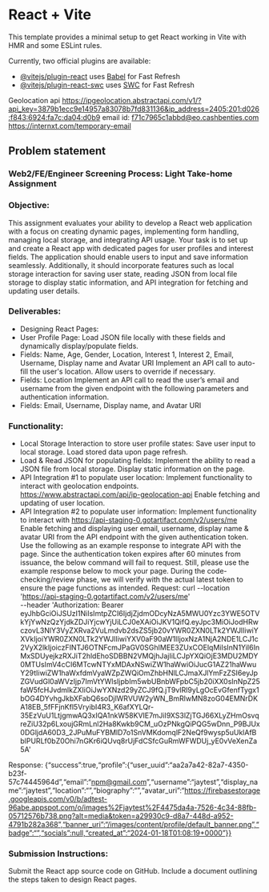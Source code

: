 # React + Vite

This template provides a minimal setup to get React working in Vite with HMR and some ESLint rules.

Currently, two official plugins are available:

- [@vitejs/plugin-react](https://github.com/vitejs/vite-plugin-react/blob/main/packages/plugin-react/README.md) uses [Babel](https://babeljs.io/) for Fast Refresh
- [@vitejs/plugin-react-swc](https://github.com/vitejs/vite-plugin-react-swc) uses [SWC](https://swc.rs/) for Fast Refresh

Geolocation api
https://ipgeolocation.abstractapi.com/v1/?api_key=3879b1ecc9e14957a83078b7fd831136&ip_address=2405:201:d026:f843:6924:fa7c:da04:d0b9
email id: f71c7965c1abbd@eo.cashbenties.com
https://internxt.com/temporary-email

## Problem statement

### Web2/FE/Engineer Screening Process: Light Take-home Assignment

### Objective:

This assignment evaluates your ability to develop a React web application with a focus on creating dynamic pages, implementing form handling, managing local storage, and integrating API usage. Your task is to set up and create a React app with dedicated pages for user profiles and interest fields. The application should enable users to input and save information seamlessly. Additionally, it should incorporate features such as local storage interaction for saving user state, reading JSON from local file storage to display static information, and API integration for fetching and updating user details.

### Deliverables:

- Designing React Pages:
- User Profile Page: Load JSON file locally with these fields and dynamically display/populate fields.
- Fields: Name, Age, Gender, Location, Interest 1, Interest 2, Email, Username, Display name and Avatar URI
  Implement an API call to auto-fill the user's location. Allow users to override if necessary.
- Fields: Location
  Implement an API call to read the user’s email and username from the given endpoint with the following parameters and authentication information.
- Fields: Email, Username, Display name, and Avatar URI

### Functionality:

- Local Storage Interaction to store user profile states:
  Save user input to local storage.
  Load stored data upon page refresh.
- Load & Read JSON for populating fields:
  Implement the ability to read a JSON file from local storage.
  Display static information on the page.
- API Integration #1 to populate user location:
  Implement functionality to interact with geolocation endpoints.
  https://www.abstractapi.com/api/ip-geolocation-api
  Enable fetching and updating of user location.
- API Integration #2 to populate user information:
  Implement functionality to interact with https://api-staging-0.gotartifact.com/v2/users/me
  Enable fetching and displaying user email, username, display name & avatar URI from the API endpoint with the given authentication token.
  Use the following as an example response to integrate API with the page. Since the authentication token expires after 60 minutes from issuance, the below command will fail to request. Still, please use the example response below to mock your page. During the code-checking/review phase, we will verify with the actual latest token to ensure the page functions as intended.
  Request: curl --location 'https://api-staging-0.gotartifact.com/v2/users/me' \
  --header 'Authorization: Bearer eyJhbGciOiJSUzI1NiIsImtpZCI6IjdjZjdmODcyNzA5MWU0Yzc3YWE5OTVkYjYwNzQzYjdkZDJiYjcwYjUiLCJ0eXAiOiJKV1QifQ.eyJpc3MiOiJodHRwczovL3NlY3VyZXRva2VuLmdvb2dsZS5jb20vYWR0ZXN0LTk2YWJlIiwiYXVkIjoiYWR0ZXN0LTk2YWJlIiwiYXV0aF90aW1lIjoxNzA1NjA2NDE1LCJ1c2VyX2lkIjoiczFINTJ6OTNFcmJPaGV0SGhIMEE3ZUxCOElqMiIsInN1YiI6InMxSDUyejkzRXJiT2hldEhoSDBBN2VMQjhJajIiLCJpYXQiOjE3MDU2MDY0MTUsImV4cCI6MTcwNTYxMDAxNSwiZW1haWwiOiJucG1AZ21haWwuY29tIiwiZW1haWxfdmVyaWZpZWQiOmZhbHNlLCJmaXJlYmFzZSI6eyJpZGVudGl0aWVzIjp7ImVtYWlsIjpbIm5wbUBnbWFpbC5jb20iXX0sInNpZ25faW5fcHJvdmlkZXIiOiJwYXNzd29yZCJ9fQ.jT9vIRl9yLgOcEvGfenfTygx1bOG4DYvhgJkbXFabQ6soDjlWRVUW2yWN_BmRlwMN8zoG04EMNrDKA18EB_5fFFjnKfl5VryibI4R3_K6afXYLQr-35EzVuU1LtjgmwAQ3xIQA1nkW58KVIE7mJiI9XS3lZjTGJ66XLyZHmOsvqreZiU32p6LxoujGRmLnl2Ha8Kwkb9CM_uOzPNkgQiPQG5wDnn_P9BJUx0DGljdA60D3_2JPuMuFYBMlD7o1SnVMKdomqlF2NeQf9wysp5uUklAfBblPURLf0bZ0Ohi7nGKr6iQUvq8rUjFdCSfcGuRmWFWDUj_yE0vVeXenZa5A'

Response: {“success”:true,“profile”:{“user_uuid”:“aa2a7a42-82a7-4350-b23f-57c74445964d”,“email”:“npm@gmail.com”,“username”:“jaytest”,“display_name”:“jaytest”,“location”:“”,“biography”:“”,“avatar_uri”:“https://firebasestorage.googleapis.com/v0/b/adtest-96abe.appspot.com/o/images%2Fjaytest%2F4475da4a-7526-4c34-88fb-05712576b738.png?alt=media&token=a29930c9-d8a7-448d-a952-4791b282a368”,“banner_uri”:“/images/content/profile/default_banner.png”,“badge”:“”,“socials”:null,“created_at”:“2024-01-18T01:08:19+0000”}}

### Submission Instructions:

Submit the React app source code on GitHub.
Include a document outlining the steps taken to design React pages.
